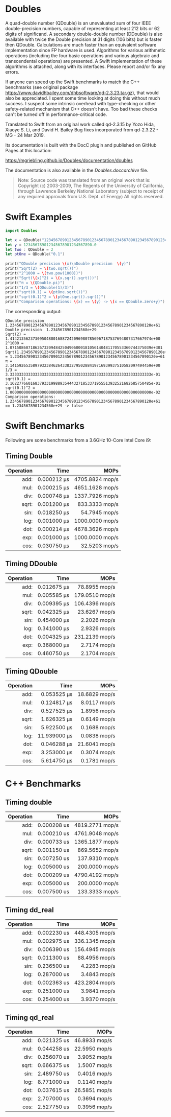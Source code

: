 # Doubles

A quad-double number (QDouble) is an unevaluated sum of four IEEE double-precision numbers, capable of representing at least 212 bits or 62 digits of significand.
A secondary double-double number (DDouble) is also available with twice the Double precision at 31 digits (106 bits) but is faster then QDouble.
Calculations are much faster than an equivalent software implementation since FP hardware is used.
Algorithms for various arithmetic operations (including the four basic operations and various algebraic and transcendental operations) are presented. 
A Swift implementation of these algorithms is attached, along with its interfaces.  Please report and/or fix any errors.  

If anyone can speed up the Swift benchmarks to match the C++ benchmarks (see original package https://www.davidhbailey.com/dhbsoftware/qd-2.3.23.tar.gz), that would also be appreciated.
I spent some time looking at doing this without much success.  I suspect some intrinsic overhead with type-checking or other safety-related mechanism that C++ doesn't have.
Too bad these checks can't be turned off in performance-critical code.

Translated to Swift from an original work called qd-2.3.15 by Yozo Hida, Xiaoye S. Li, and David H. Bailey
Bug fixes incorporated from qd-2.3.22 - MG - 24 Mar 2019.

Its documentation is built with the DocC plugin and published on GitHub Pages at this location:

https://mgriebling.github.io/Doubles/documentation/doubles

The documentation is also available in the *Doubles.doccarchive* file.

> Note: Source code was translated from an original work that is:
> Copyright (c) 2003-2009, The Regents of the University of California,
> through Lawrence Berkeley National Laboratory (subject to receipt of
> any required approvals from U.S. Dept. of Energy) All rights reserved. 

# Swift Examples

```swift
import Doubles

let x = QDouble("12345678901234567890123456789012345678901234567890123456789012")
let y = 123456789012345678901234567890.0
let two : QDouble = 2
let ptOne = QDouble("0.1")
     
print("QDouble precision \(x)\nDouble precision  \(y)")
print("Sqrt(2) = \(two.sqrt())")
print("2^1000 = \(two.pow(1000))")
print("Sqrt(\(x)^2) = \(x.sqr().sqrt())")
print("π = \(QDouble.pi)")
print("1/3 = \(QDouble(1)/3)")
print("sqrt(0.1) = \(ptOne.sqrt())")
print("sqrt(0.1)^2 = \(ptOne.sqrt().sqr())")
print("Comparison operations: \(x) == \(y) -> \(x == QDouble.zero+y)")
```

The corresponding output:

```
QDouble precision 1.23456789012345678901234567890123456789012345678901234567890120e+61
Double precision  1.2345678901234568e+29
Sqrt(2) = 1.41421356237309504880168872420969807856967187537694807317667974e+00
2^1000 = 1.07150860718626732094842504906000181056140481170553360744375039e+301
Sqrt(1.23456789012345678901234567890123456789012345678901234567890120e+61^2) = 1.23456789012345678901234567890123456789012345678901234567890120e+61
π = 3.14159265358979323846264338327950288419716939937510582097494459e+00
1/3 = 3.33333333333333333333333333333333333333333333333333333333333333e-01
sqrt(0.1) = 3.16227766016837933199889354443271853371955513932521682685750485e-01
sqrt(0.1)^2 = 1.00000000000000000000000000000000000000000000000000000000000000e-02
Comparison operations: 1.23456789012345678901234567890123456789012345678901234567890120e+61 == 1.2345678901234568e+29 -> false
```

# Swift Benchmarks

Following are some benchmarks from a 3.6GHz 10-Core Intel Core i9:

## Timing Double

Operation | Time         |  MOPs
---------:|-------------:|--------------:
   add:   | 0.000212 μs  | 4705.8824 mop/s 
   mul:   | 0.000215 μs  | 4651.1628 mop/s 
   div:   | 0.000748 μs  | 1337.7926 mop/s 
  sqrt:   | 0.001200 μs  |  833.3333 mop/s 
   sin:   | 0.018250 μs  |   54.7945 mop/s 
   log:   | 0.001000 μs  | 1000.0000 mop/s 
   dot:   | 0.000214 μs  | 4678.3626 mop/s 
   exp:   | 0.001000 μs  | 1000.0000 mop/s 
   cos:   | 0.030750 μs  |   32.5203 mop/s


## Timing DDouble

Operation | Time         |  MOPs
---------:|-------------:|--------------:
   add:   | 0.012675 μs  |  78.8955 mop/s 
   mul:   | 0.005585 μs  | 179.0510 mop/s 
   div:   | 0.009395 μs  | 106.4396 mop/s 
  sqrt:   | 0.042325 μs  |  23.6267 mop/s 
   sin:   | 0.454000 μs  |   2.2026 mop/s 
   log:   | 0.341000 μs  |   2.9326 mop/s 
   dot:   | 0.004325 μs  | 231.2139 mop/s 
   exp:   | 0.368000 μs  |   2.7174 mop/s 
   cos:   | 0.460750 μs  |   2.1704 mop/s

## Timing QDouble

Operation | Time         |  MOPs
---------:|-------------:|--------------:
   add:   | 0.053525 μs  |  18.6829 mop/s 
   mul:   | 0.124817 μs  |   8.0117 mop/s 
   div:   | 0.527525 μs  |   1.8956 mop/s 
  sqrt:   | 1.626325 μs  |   0.6149 mop/s 
   sin:   | 5.922500 μs  |   0.1688 mop/s 
   log:   |11.939000 μs  |   0.0838 mop/s 
   dot:   | 0.046288 μs  |  21.6041 mop/s 
   exp:   | 3.253000 μs  |   0.3074 mop/s 
   cos:   | 5.614750 μs  |   0.1781 mop/s

# C++ Benchmarks

## Timing double

Operation | Time         |  MOPs
---------:|-------------:|--------------:
   add:   | 0.000208 us | 4819.2771 mop/s
   mul:   | 0.000210 us | 4761.9048 mop/s
   div:   | 0.000733 us | 1365.1877 mop/s
  sqrt:   | 0.001150 us |  869.5652 mop/s
   sin:   | 0.007250 us |  137.9310 mop/s
   log:   | 0.005000 us |  200.0000 mop/s
   dot:   | 0.000209 us | 4790.4192 mop/s
   exp:   | 0.005000 us |  200.0000 mop/s
   cos:   | 0.007500 us |  133.3333 mop/s

## Timing dd_real

Operation | Time         |  MOPs
---------:|-------------:|--------------:
   add:   | 0.002230 us  | 448.4305 mop/s
   mul:   | 0.002975 us  | 336.1345 mop/s
   div:   | 0.006390 us  | 156.4945 mop/s
  sqrt:   | 0.011300 us  |  88.4956 mop/s
   sin:   | 0.236500 us  |   4.2283 mop/s
   log:   | 0.287000 us  |   3.4843 mop/s
   dot:   | 0.002363 us  | 423.2804 mop/s
   exp:   | 0.251000 us  |   3.9841 mop/s
   cos:   | 0.254000 us  |   3.9370 mop/s

## Timing qd_real

Operation | Time         |  MOPs
---------:|-------------:|--------------:
   add:   | 0.021325 us  | 46.8933 mop/s
   mul:   | 0.044258 us  | 22.5950 mop/s
   div:   | 0.256070 us  |  3.9052 mop/s
  sqrt:   | 0.666375 us  |  1.5007 mop/s
   sin:   | 2.489750 us  |  0.4016 mop/s
   log:   | 8.771000 us  |  0.1140 mop/s
   dot:   | 0.037615 us  | 26.5851 mop/s
   exp:   | 2.707000 us  |  0.3694 mop/s
   cos:   | 2.527750 us  |  0.3956 mop/s
